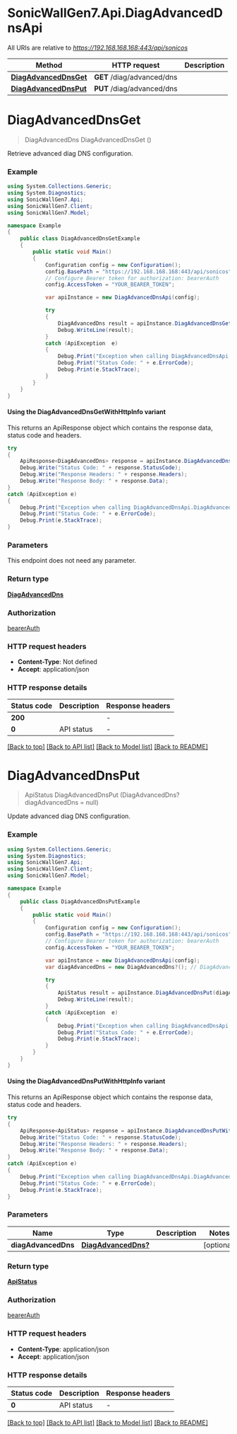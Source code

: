 # SonicWallGen7.Api.DiagAdvancedDnsApi

All URIs are relative to *https://192.168.168.168:443/api/sonicos*

| Method | HTTP request | Description |
|--------|--------------|-------------|
| [**DiagAdvancedDnsGet**](DiagAdvancedDnsApi.md#diagadvanceddnsget) | **GET** /diag/advanced/dns |  |
| [**DiagAdvancedDnsPut**](DiagAdvancedDnsApi.md#diagadvanceddnsput) | **PUT** /diag/advanced/dns |  |

<a id="diagadvanceddnsget"></a>
# **DiagAdvancedDnsGet**
> DiagAdvancedDns DiagAdvancedDnsGet ()



Retrieve advanced diag DNS configuration.

### Example
```csharp
using System.Collections.Generic;
using System.Diagnostics;
using SonicWallGen7.Api;
using SonicWallGen7.Client;
using SonicWallGen7.Model;

namespace Example
{
    public class DiagAdvancedDnsGetExample
    {
        public static void Main()
        {
            Configuration config = new Configuration();
            config.BasePath = "https://192.168.168.168:443/api/sonicos";
            // Configure Bearer token for authorization: bearerAuth
            config.AccessToken = "YOUR_BEARER_TOKEN";

            var apiInstance = new DiagAdvancedDnsApi(config);

            try
            {
                DiagAdvancedDns result = apiInstance.DiagAdvancedDnsGet();
                Debug.WriteLine(result);
            }
            catch (ApiException  e)
            {
                Debug.Print("Exception when calling DiagAdvancedDnsApi.DiagAdvancedDnsGet: " + e.Message);
                Debug.Print("Status Code: " + e.ErrorCode);
                Debug.Print(e.StackTrace);
            }
        }
    }
}
```

#### Using the DiagAdvancedDnsGetWithHttpInfo variant
This returns an ApiResponse object which contains the response data, status code and headers.

```csharp
try
{
    ApiResponse<DiagAdvancedDns> response = apiInstance.DiagAdvancedDnsGetWithHttpInfo();
    Debug.Write("Status Code: " + response.StatusCode);
    Debug.Write("Response Headers: " + response.Headers);
    Debug.Write("Response Body: " + response.Data);
}
catch (ApiException e)
{
    Debug.Print("Exception when calling DiagAdvancedDnsApi.DiagAdvancedDnsGetWithHttpInfo: " + e.Message);
    Debug.Print("Status Code: " + e.ErrorCode);
    Debug.Print(e.StackTrace);
}
```

### Parameters
This endpoint does not need any parameter.
### Return type

[**DiagAdvancedDns**](DiagAdvancedDns.md)

### Authorization

[bearerAuth](../README.md#bearerAuth)

### HTTP request headers

 - **Content-Type**: Not defined
 - **Accept**: application/json


### HTTP response details
| Status code | Description | Response headers |
|-------------|-------------|------------------|
| **200** |  |  -  |
| **0** | API status |  -  |

[[Back to top]](#) [[Back to API list]](../README.md#documentation-for-api-endpoints) [[Back to Model list]](../README.md#documentation-for-models) [[Back to README]](../README.md)

<a id="diagadvanceddnsput"></a>
# **DiagAdvancedDnsPut**
> ApiStatus DiagAdvancedDnsPut (DiagAdvancedDns? diagAdvancedDns = null)



Update advanced diag DNS configuration.

### Example
```csharp
using System.Collections.Generic;
using System.Diagnostics;
using SonicWallGen7.Api;
using SonicWallGen7.Client;
using SonicWallGen7.Model;

namespace Example
{
    public class DiagAdvancedDnsPutExample
    {
        public static void Main()
        {
            Configuration config = new Configuration();
            config.BasePath = "https://192.168.168.168:443/api/sonicos";
            // Configure Bearer token for authorization: bearerAuth
            config.AccessToken = "YOUR_BEARER_TOKEN";

            var apiInstance = new DiagAdvancedDnsApi(config);
            var diagAdvancedDns = new DiagAdvancedDns?(); // DiagAdvancedDns? |  (optional) 

            try
            {
                ApiStatus result = apiInstance.DiagAdvancedDnsPut(diagAdvancedDns);
                Debug.WriteLine(result);
            }
            catch (ApiException  e)
            {
                Debug.Print("Exception when calling DiagAdvancedDnsApi.DiagAdvancedDnsPut: " + e.Message);
                Debug.Print("Status Code: " + e.ErrorCode);
                Debug.Print(e.StackTrace);
            }
        }
    }
}
```

#### Using the DiagAdvancedDnsPutWithHttpInfo variant
This returns an ApiResponse object which contains the response data, status code and headers.

```csharp
try
{
    ApiResponse<ApiStatus> response = apiInstance.DiagAdvancedDnsPutWithHttpInfo(diagAdvancedDns);
    Debug.Write("Status Code: " + response.StatusCode);
    Debug.Write("Response Headers: " + response.Headers);
    Debug.Write("Response Body: " + response.Data);
}
catch (ApiException e)
{
    Debug.Print("Exception when calling DiagAdvancedDnsApi.DiagAdvancedDnsPutWithHttpInfo: " + e.Message);
    Debug.Print("Status Code: " + e.ErrorCode);
    Debug.Print(e.StackTrace);
}
```

### Parameters

| Name | Type | Description | Notes |
|------|------|-------------|-------|
| **diagAdvancedDns** | [**DiagAdvancedDns?**](DiagAdvancedDns?.md) |  | [optional]  |

### Return type

[**ApiStatus**](ApiStatus.md)

### Authorization

[bearerAuth](../README.md#bearerAuth)

### HTTP request headers

 - **Content-Type**: application/json
 - **Accept**: application/json


### HTTP response details
| Status code | Description | Response headers |
|-------------|-------------|------------------|
| **0** | API status |  -  |

[[Back to top]](#) [[Back to API list]](../README.md#documentation-for-api-endpoints) [[Back to Model list]](../README.md#documentation-for-models) [[Back to README]](../README.md)

